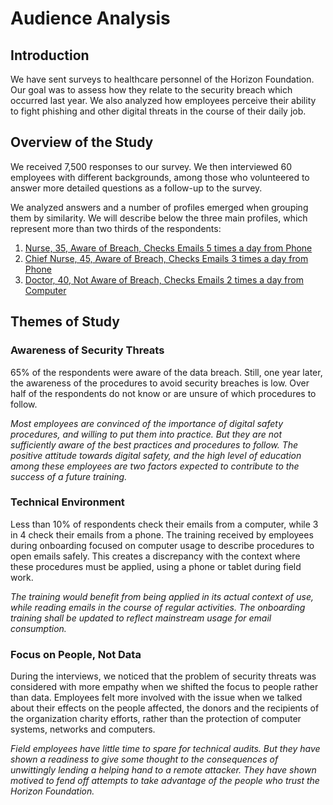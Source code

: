 # Audience Analysis

## Introduction

We have sent surveys to healthcare personnel of the Horizon Foundation.
Our goal was to assess how they relate to the security breach which occurred
last year. We also analyzed how employees perceive their ability to fight
phishing and other digital threats in the course of their daily job.

## Overview of the Study

We received 7,500 responses to our survey. We then interviewed 60 employees
with different backgrounds, among those who volunteered to answer more detailed
questions as a follow-up to the survey.

We analyzed answers and a number of profiles emerged when grouping them
by similarity. We will describe below the three main profiles, which
represent more than two thirds of the respondents:

1. [Nurse, 35, Aware of Breach, Checks Emails 5 times a day from Phone](310-nurse-persona.pdf)
2. [Chief Nurse, 45, Aware of Breach, Checks Emails 3 times a day from Phone](311-chief-nurse-persona.pdf)
3. [Doctor, 40, Not Aware of Breach, Checks Emails 2 times a day from Computer](312-doctor-persona.pdf)

## Themes of Study

### Awareness of Security Threats

65% of the respondents were aware of the data breach. Still, one year later,
the awareness of the procedures to avoid security breaches is low. Over half
of the respondents do not know or are unsure of which procedures to follow.

*Most employees are convinced of the importance of digital safety procedures,
and willing to put them into practice. But they are not sufficiently aware of
the best practices and procedures to follow. The positive attitude towards
digital safety, and the high level of education among these employees are two
factors expected to contribute to the success of a future training.*

### Technical Environment

Less than 10% of respondents check their emails from a computer, while
3 in 4 check their emails from a phone. The training received by employees
during onboarding focused on computer usage to describe procedures to open
emails safely. This creates a discrepancy with the context where these
procedures must be applied, using a phone or tablet during field work.

*The training would benefit from being applied in its actual context of use,
while reading emails in the course of regular activities. The onboarding
training shall be updated to reflect mainstream usage for email consumption.*

### Focus on People, Not Data

During the interviews, we noticed that the problem of security threats
was considered with more empathy when we shifted the focus to people
rather than data. Employees felt more involved with the issue when we
talked about their effects on the people affected, the donors and the
recipients of the organization charity efforts, rather than the protection
of computer systems, networks and computers.

*Field employees have little time to spare for technical audits. But they
have shown a readiness to give some thought to the consequences of unwittingly
lending a helping hand to a remote attacker. They have shown motived to fend
off attempts to take advantage of the people who trust the Horizon Foundation.*
